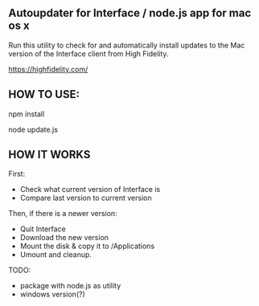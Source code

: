 Autoupdater for Interface / node.js app for mac os x
-----

Run this utility to check for and automatically install updates to the Mac version of the Interface client from High Fidelity.

https://highfidelity.com/

HOW TO USE:
-----

npm install

node update.js

HOW IT WORKS
-----

First:

- Check what current version of Interface is
- Compare last version to current version

Then, if there is a newer version:

- Quit Interface
- Download the new version
- Mount the disk & copy it to /Applications
- Umount and cleanup.


TODO:
- package with node.js as utility
- windows version(?)

